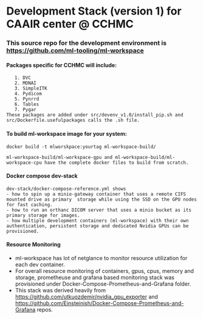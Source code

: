 # Development Stack (version 1) for CAAIR center @ CCHMC

### This source repo for the development environment is https://github.com/ml-tooling/ml-workspace

#### Packages specific for CCHMC will include:
       1. DVC
       2. MONAI
       3. SimpleITK
       4. Pydicom
       5. Pynrrd
       6. Tables
       7. Pygar
    These packages are added under src/devenv_v1.0/install_pip.sh and src/Dockerfile.usefulpackages calls the .sh file.

#### To build ml-workspace image for your system:
    
    docker build -t mlworskpace:yourtag ml-workspace-build/
    
    ml-workspace-build/ml-workspace-gpu and ml-workspace-build/ml-workspace-cpu have the complete docker files to build from scratch.  

#### Docker compose dev-stack
    dev-stack/docker-compose-reference.yml shows 
    - how to spin up a minio-gateway container that uses a remote CIFS mounted drive as primary  storage while using the SSD on the GPU nodes for fast caching. 
    - how to run an orthanc DICOM server that uses a minio bucket as its primary storage for images.
    - how multiple development containers (ml-workspace) with their own authentication, persistent storage and dedicated Nvidia GPUs can be provisioned. 

#### Resource Monitoring
  - ml-workspace has lot of netglance to monitor resource utilization for each dev container.
  - For overall resource monitoring of containers, gpus, cpus, memory and storage, prometheuse and grafana based monitoring stack was provisioned under Docker-Compose-Prometheus-and-Grafana folder.
  - This stack was derived heavily from https://github.com/utkuozdemir/nvidia_gpu_exporter
  and https://github.com/Einsteinish/Docker-Compose-Prometheus-and-Grafana repos.
